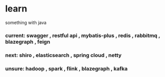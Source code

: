 # learn
something with java

### current: swagger , restful api , mybatis-plus , redis , rabbitmq , blazegraph , feign
### next: shiro , elasticsearch , spring cloud , netty
### unsure: hadoop , spark , flink , blazegraph , kafka
